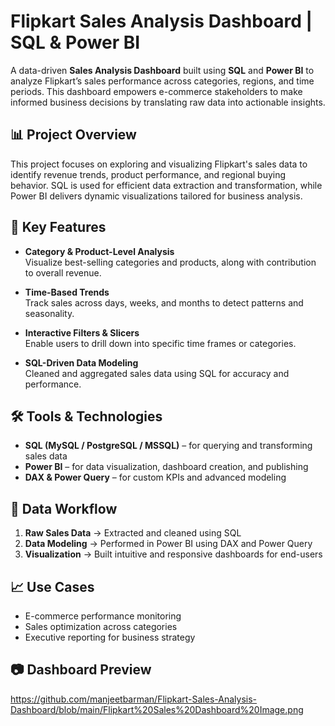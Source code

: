 # Flipkart Sales Analysis Dashboard | SQL & Power BI

A data-driven **Sales Analysis Dashboard** built using **SQL** and **Power BI** to analyze Flipkart’s sales performance across categories, regions, and time periods. This dashboard empowers e-commerce stakeholders to make informed business decisions by translating raw data into actionable insights.

## 📊 Project Overview

This project focuses on exploring and visualizing Flipkart's sales data to identify revenue trends, product performance, and regional buying behavior. SQL is used for efficient data extraction and transformation, while Power BI delivers dynamic visualizations tailored for business analysis.

## 🚀 Key Features

- **Category & Product-Level Analysis**  
  Visualize best-selling categories and products, along with contribution to overall revenue.

- **Time-Based Trends**  
  Track sales across days, weeks, and months to detect patterns and seasonality.

- **Interactive Filters & Slicers**  
  Enable users to drill down into specific time frames or categories.

- **SQL-Driven Data Modeling**  
  Cleaned and aggregated sales data using SQL for accuracy and performance.

## 🛠 Tools & Technologies

- **SQL (MySQL / PostgreSQL / MSSQL)** – for querying and transforming sales data  
- **Power BI** – for data visualization, dashboard creation, and publishing  
- **DAX & Power Query** – for custom KPIs and advanced modeling  

## 🔄 Data Workflow

1. **Raw Sales Data** → Extracted and cleaned using SQL  
2. **Data Modeling** → Performed in Power BI using DAX and Power Query  
3. **Visualization** → Built intuitive and responsive dashboards for end-users  


## 📈 Use Cases

- E-commerce performance monitoring  
- Sales optimization across categories  
- Executive reporting for business strategy

## 📷 Dashboard Preview

https://github.com/manjeetbarman/Flipkart-Sales-Analysis-Dashboard/blob/main/Flipkart%20Sales%20Dashboard%20Image.png
